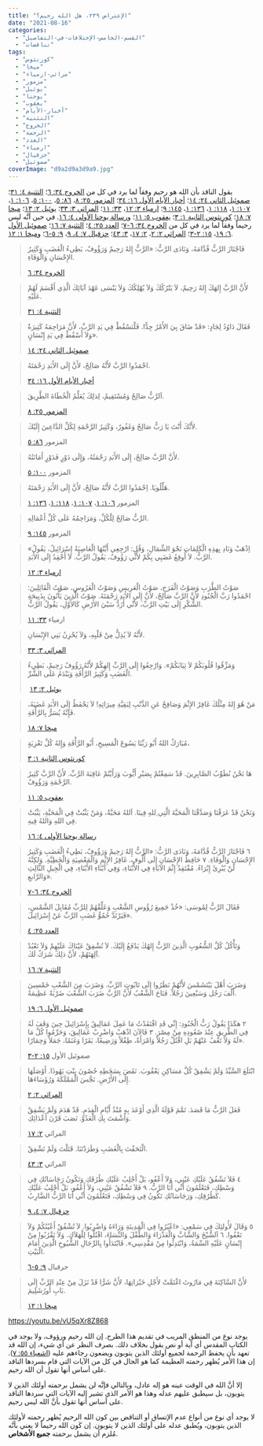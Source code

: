 ```yaml
---
title: "الإعتراض ٢٣٩، هل الله رحيم؟"
date: "2021-08-16"
categories: 
  - "القسم-الخامس-الإختلافات-في-التفاصيل"
  - "تناقضات"
tags: 
  - "كورنثوس"
  - "ميخا"
  - "مراثي-ارمياء"
  - "مزمور"
  - "يوئيل"
  - "يوحنا"
  - "يعقوب"
  - "أخبار-الأيام"
  - "التثنية"
  - "الخروج"
  - "الرحمة"
  - "العدد"
  - "ارمياء"
  - "حزقيال"
  - "صموئيل"
coverImage: "d9a2d9a3d9a9.jpg"
---
```


يقول الناقد بأن الله هو رحيم وفقاً لما يرد في كل من [الخروج ٣٤: ٦](https://my.bible.com/bible/101/EXO.34.6)؛ [التثنية ٤: ٣١](https://my.bible.com/bible/101/DEU.4.31)؛ [صموئيل الثاني ٢٤: ١٤](https://my.bible.com/bible/101/2SA.24.14)؛ [أخبار الأيام الأول ١٦: ٣٤](https://my.bible.com/bible/101/1CH.16.34)؛ [المزمور ٢٥: ٨](https://my.bible.com/bible/101/PSA.25.8)، [٨٦: ٥](https://my.bible.com/bible/101/PSA.86.5)، [١٠٠: ٥](https://my.bible.com/bible/101/PSA.100.5)، [١٠٦: ١](https://my.bible.com/bible/101/PSA.106.1)، [١٠٧: ١](https://my.bible.com/bible/101/PSA.107.1)، [١١٨: ١](https://my.bible.com/bible/101/PSA.118.1)، [١٣٦: ١](https://my.bible.com/bible/101/PSA.136.1)، [١٤٥: ٩](https://my.bible.com/bible/101/PSA.1459)؛ [ارمياء ٣: ١٢](https://my.bible.com/bible/101/PSA.3.12)، [٣٣: ١١](https://my.bible.com/bible/101/PSA.33.11)؛ [المراثي ٣: ٣٣](https://my.bible.com/bible/101/LAM.3.33)؛ [يوئيل ٢: ١٣](https://my.bible.com/bible/101/JOL.2.13)؛ [ميخا ٧: ١٨](https://my.bible.com/bible/101/MIC.7.18)؛ [كورنثوس الثانية ١: ٣](https://my.bible.com/bible/101/2CO.1.3)؛ [يعقوب ٥: ١١](https://my.bible.com/bible/101/JAS.5.11)؛ و[رسالة يوحنا الأولى ٤: ١٦](https://my.bible.com/bible/101/1JN.4.16). في حين أنَّه ليس رحيماً وفقاً لما يرد في كل من [الخروج ٣٤: ٦-٧](https://my.bible.com/bible/101/EXO.34.6-7)؛ [العدد ٢٥: ٤](https://my.bible.com/bible/101/NUM.25.4)؛ [التثنية ٧: ١٦](https://my.bible.com/bible/101/DEU.7.16)؛ [صموئيل الأول ٦: ١٩](https://my.bible.com/bible/101/1SA.6.19)، [١٥: ٢-٣](https://my.bible.com/bible/101/1SA.15.2-3)؛ [المراثي ٢: ٢](https://my.bible.com/bible/101/LAM.2.2)، [٢: ١٧](https://my.bible.com/bible/101/LAM.2.17)، [٣: ٤٣](https://my.bible.com/bible/101/LAM.3.43)؛ [حزقيال ٧: ٤، ٩](https://my.bible.com/bible/101/EZK.7.4,9)، [٩: ٥-٦](https://my.bible.com/bible/101/EZK.9.5-6)؛ و[ميخا ١: ١٢](https://my.bible.com/bible/101/MIC.1.12).

> فَاجْتَازَ الرَّبُّ قُدَّامَهُ، وَنَادَى الرَّبُّ: «الرَّبُّ إِلهٌ رَحِيمٌ وَرَؤُوفٌ، بَطِيءُ الْغَضَبِ وَكَثِيرُ الإِحْسَانِ وَالْوَفَاءِ.
> 
> [الخروج ٣٤: ٦](https://my.bible.com/bible/101/EXO.34.6)

> لأَنَّ الرَّبَّ إِلهَكَ إِلهٌ رَحِيمٌ، لاَ يَتْرُكُكَ وَلاَ يُهْلِكُكَ وَلاَ يَنْسَى عَهْدَ آبَائِكَ الَّذِي أَقْسَمَ لَهُمْ عَلَيْهِ.
> 
> [التثنية ٤: ٣١](https://my.bible.com/bible/101/DEU.4.31)

> فَقَالَ دَاوُدُ لِجَادٍ: «قَدْ ضَاقَ بِيَ الأَمْرُ جِدًّا. فَلْنَسْقُطْ فِي يَدِ الرَّبِّ، لأَنَّ مَرَاحِمَهُ كَثِيرَةٌ وَلاَ أَسْقُطْ فِي يَدِ إِنْسَانٍ».
> 
> [صموئيل الثاني ٢٤: ١٤](https://my.bible.com/bible/101/2SA.24.14)

> احْمَدُوا الرَّبَّ لأَنَّهُ صَالِحٌ، لأَنَّ إِلَى الأَبَدِ رَحْمَتَهُ.
> 
> [أخبار الأيام الأول ١٦: ٣٤](https://my.bible.com/bible/101/1CH.16.34)

> اَلرَّبُّ صَالِحٌ وَمُسْتَقِيمٌ، لِذلِكَ يُعَلِّمُ الْخُطَاةَ الطَّرِيقَ.
> 
> [المزمور ٢٥: ٨](https://my.bible.com/bible/101/PSA.25.8)

> لأَنَّكَ أَنْتَ يَا رَبُّ صَالِحٌ وَغَفُورٌ، وَكَثِيرُ الرَّحْمَةِ لِكُلِّ الدَّاعِينَ إِلَيْكَ.
> 
> المزمور [٨٦: ٥](https://my.bible.com/bible/101/PSA.86.5)

> لأَنَّ الرَّبَّ صَالِحٌ، إِلَى الأَبَدِ رَحْمَتُهُ، وَإِلَى دَوْرٍ فَدَوْرٍ أَمَانَتُهُ.
> 
> المزمور [١٠٠: ٥](https://my.bible.com/bible/101/PSA.100.5)

> هَلِّلُويَا. اِحْمَدُوا الرَّبَّ لأَنَّهُ صَالِحٌ، لأَنَّ إِلَى الأَبَدِ رَحْمَتَهُ.
> 
> المزمور [١٠٦: ١](https://my.bible.com/bible/101/PSA.106.1)، [١٠٧: ١](https://my.bible.com/bible/101/PSA.107.1)، [١١٨: ١](https://my.bible.com/bible/101/PSA.118.1)، [١٣٦: ١](https://my.bible.com/bible/101/PSA.136.1)

> الرَّبُّ صَالِحٌ لِلْكُلِّ، وَمَرَاحِمُهُ عَلَى كُلِّ أَعْمَالِهِ.
> 
> المزمور [١٤٥: ٩](https://my.bible.com/bible/101/PSA.1459)

> «اِذْهَبْ وَنَادِ بِهذِهِ الْكَلِمَاتِ نَحْوَ الشِّمَالِ، وَقُلِ: ارْجِعِي أَيَّتُهَا الْعَاصِيَةُ إِسْرَائِيلُ، يَقُولُ الرَّبُّ. لاَ أُوقِعُ غَضَبِي بِكُمْ لأَنِّي رَؤُوفٌ، يَقُولُ الرَّبُّ. لاَ أَحْقِدُ إِلَى الأَبَدِ.
> 
> [ارمياء ٣: ١٢](https://my.bible.com/bible/101/PSA.3.12)

> صَوْتُ الطَّرَبِ وَصَوْتُ الْفَرَحِ، صَوْتُ الْعَرِيسِ وَصَوْتُ الْعَرُوسِ، صَوْتُ الْقَائِلِينَ: احْمَدُوا رَبَّ الْجُنُودِ لأَنَّ الرَّبَّ صَالِحٌ، لأَنَّ إِلَى الأَبَدِ رَحْمَتَهُ. صَوْتُ الَّذِينَ يَأْتُونَ بِذَبِيحَةِ الشُّكْرِ إِلَى بَيْتِ الرَّبِّ، لأَنِّي أَرُدُّ سَبْيَ الأَرْضِ كَالأَوَّلِ، يَقُولُ الرَّبُّ.
> 
> ارمياء [٣٣: ١١](https://my.bible.com/bible/101/PSA.33.11)

> لأَنَّهُ لاَ يُذِلُّ مِنْ قَلْبِهِ، وَلاَ يُحْزِنُ بَنِي الإِنْسَانِ.
> 
> [المراثي ٣: ٣٣](https://my.bible.com/bible/101/LAM.3.33)

> وَمَزِّقُوا قُلُوبَكُمْ لاَ ثِيَابَكُمْ». وَارْجِعُوا إِلَى الرَّبِّ إِلهِكُمْ لأَنَّهُ رَؤُوفٌ رَحِيمٌ، بَطِيءُ الْغَضَبِ وَكَثِيرُ الرَّأْفَةِ وَيَنْدَمُ عَلَى الشَّرِّ.
> 
>  [يوئيل ٢: ١٣](https://my.bible.com/bible/101/JOL.2.13)

> مَنْ هُوَ إِلهٌ مِثْلُكَ غَافِرٌ الإِثْمَ وَصَافِحٌ عَنِ الذَّنْبِ لِبَقِيَّةِ مِيرَاثِهِ! لاَ يَحْفَظُ إِلَى الأَبَدِ غَضَبَهُ، فَإِنَّهُ يُسَرُّ بِالرَّأْفَةِ.
> 
> [ميخا ٧: ١٨](https://my.bible.com/bible/101/MIC.7.18)

> مُبَارَكٌ اللهُ أَبُو رَبِّنَا يَسُوعَ الْمَسِيحِ، أَبُو الرَّأْفَةِ وَإِلهُ كُلِّ تَعْزِيَةٍ،
> 
> [كورنثوس الثانية ١: ٣](https://my.bible.com/bible/101/2CO.1.3)

> هَا نَحْنُ نُطَوِّبُ الصَّابِرِينَ. قَدْ سَمِعْتُمْ بِصَبْرِ أَيُّوبَ وَرَأَيْتُمْ عَاقِبَةَ الرَّبِّ. لأَنَّ الرَّبَّ كَثِيرُ الرَّحْمَةِ وَرَؤُوفٌ.
> 
> [يعقوب ٥: ١١](https://my.bible.com/bible/101/JAS.5.11)

> وَنَحْنُ قَدْ عَرَفْنَا وَصَدَّقْنَا الْمَحَبَّةَ الَّتِي ِللهِ فِينَا. اَللهُ مَحَبَّةٌ، وَمَنْ يَثْبُتْ فِي الْمَحَبَّةِ، يَثْبُتْ فِي اللهِ وَاللهُ فِيهِ.
> 
> [رسالة يوحنا الأولى ٤: ١٦](https://my.bible.com/bible/101/1JN.4.16)

> ٦ فَاجْتَازَ الرَّبُّ قُدَّامَهُ، وَنَادَى الرَّبُّ: «الرَّبُّ إِلهٌ رَحِيمٌ وَرَؤُوفٌ، بَطِيءُ الْغَضَبِ وَكَثِيرُ الإِحْسَانِ وَالْوَفَاءِ. ٧ حَافِظُ الإِحْسَانِ إِلَى أُلُوفٍ. غَافِرُ الإِثْمِ وَالْمَعْصِيَةِ وَالْخَطِيَّةِ. وَلكِنَّهُ لَنْ يُبْرِئَ إِبْرَاءً. مُفْتَقِدٌ إِثْمَ الآبَاءِ فِي الأَبْنَاءِ، وَفِي أَبْنَاءِ الأَبْنَاءِ، فِي الْجِيلِ الثَّالِثِ وَالرَّابعِ».
> 
> [الخروج ٣٤: ٦-٧](https://my.bible.com/bible/101/EXO.34.6-7)

> فَقَالَ الرَّبُّ لِمُوسَى: «خُذْ جَمِيعَ رُؤُوسِ الشَّعْبِ وَعَلِّقْهُمْ لِلرَّبِّ مُقَابِلَ الشَّمْسِ، فَيَرْتَدَّ حُمُوُّ غَضَبِ الرَّبِّ عَنْ إِسْرَائِيلَ».
> 
> [العدد ٢٥: ٤](https://my.bible.com/bible/101/NUM.25.4)

> وَتَأْكُلُ كُلَّ الشُّعُوبِ الَّذِينَ الرَّبُّ إِلهُكَ يَدْفَعُ إِلَيْكَ. لاَ تُشْفِقْ عَيْنَاكَ عَلَيْهِمْ وَلاَ تَعْبُدْ آلِهَتَهُمْ، لأَنَّ ذلِكَ شَرَكٌ لَكَ.
> 
> [التثنية ٧: ١٦](https://my.bible.com/bible/101/DEU.7.16)

> وَضَرَبَ أَهْلَ بَيْتَشَمْسَ لأَنَّهُمْ نَظَرُوا إِلَى تَابُوتِ الرَّبِّ. وَضَرَبَ مِنَ الشَّعْبِ خَمْسِينَ أَلْفَ رَجُل وَسَبْعِينَ رَجُلاً. فَنَاحَ الشَّعْبُ لأَنَّ الرَّبَّ ضَرَبَ الشَّعْبَ ضَرْبَةً عَظِيمَةً.
> 
> [صموئيل الأول ٦: ١٩](https://my.bible.com/bible/101/1SA.6.19)

> ٢ هكَذَا يَقُولُ رَبُّ الْجُنُودِ: إِنِّي قَدِ افْتَقَدْتُ مَا عَمِلَ عَمَالِيقُ بِإِسْرَائِيلَ حِينَ وَقَفَ لَهُ فِي الطَّرِيقِ عِنْدَ صُعُودِهِ مِنْ مِصْرَ. ٣ فَالآنَ اذْهَبْ وَاضْرِبْ عَمَالِيقَ، وَحَرِّمُوا كُلَّ مَا لَهُ وَلاَ تَعْفُ عَنْهُمْ بَلِ اقْتُلْ رَجُلاً وَامْرَأَةً، طِفْلاً وَرَضِيعًا، بَقَرًا وَغَنَمًا، جَمَلاً وَحِمَارًا».
> 
> صموئيل الأول [١٥: ٢-٣](https://my.bible.com/bible/101/1SA.15.2-3)

> ابْتَلَعَ السَّيِّدُ وَلَمْ يَشْفِقْ كُلَّ مَسَاكِنِ يَعْقُوبَ. نَقَضَ بِسَخَطِهِ حُصُونَ بِنْتِ يَهُوذَا. أَوْصَلَهَا إِلَى الأَرْضِ. نَجَّسَ الْمَمْلَكَةَ وَرُؤَسَاءَهَا.
> 
> [المراثي ٢: ٢](https://my.bible.com/bible/101/LAM.2.2)

> فَعَلَ الرَّبُّ مَا قَصَدَ. تَمَّمَ قَوْلَهُ الَّذِي أَوْعَدَ بِهِ مُنْذُ أَيَّامِ الْقِدَمِ. قَدْ هَدَمَ وَلَمْ يَشْفِقْ وَأَشْمَتَ بِكِ الْعَدُوَّ. نَصَبَ قَرْنَ أَعْدَائِكِ.
> 
> المراثي [٢: ١٧](https://my.bible.com/bible/101/LAM.2.17)

> الْتَحَفْتَ بِالْغَضَبِ وَطَرَدْتَنَا. قَتَلْتَ وَلَمْ تَشْفِقْ.
> 
> المراثي [٣: ٤٣](https://my.bible.com/bible/101/LAM.3.43)

> ٤ فَلاَ تَشْفُقُ عَلَيْكِ عَيْنِي، وَلاَ أَعْفُو، بَلْ أَجْلِبُ عَلَيْكِ طُرُقَكِ وَتَكُونُ رَجَاسَاتُكِ فِي وَسْطِكِ، فَتَعْلَمُونَ أَنِّي أَنَا الرَّبُّ. ٩ فَلاَ تَشْفُقُ عَيْنِي، وَلاَ أَعْفُو، بَلْ أَجْلِبُ عَلَيْكِ كَطُرُقِكِ، وَرَجَاسَاتُكِ تَكُونُ فِي وَسْطِكِ، فَتَعْلَمُونَ أَنِّي أَنَا الرَّبُّ الضَّارِبُ.
> 
> [حزقيال ٧: ٤، ٩](https://my.bible.com/bible/101/EZK.7.4,9)

> ٥ وَقَالَ لأُولئِكَ فِي سَمْعِي: «اعْبُرُوا فِي الْمَدِينَةِ وَرَاءَهُ وَاضْرِبُوا. لاَ تُشْفُقْ أَعْيُنُكُمْ وَلاَ تَعْفُوا. ٦ اَلشَّيْخَ وَالشَّابَّ وَالْعَذْرَاءَ وَالطِّفْلَ وَالنِّسَاءَ، اقْتُلُوا لِلْهَلاَكِ. وَلاَ تَقْرُبُوا مِنْ إِنْسَانٍ عَلَيْهِ السِّمَةُ، وَابْتَدِئُوا مِنْ مَقْدِسِي». فَابْتَدَأُوا بِالرِّجَالِ الشُّيُوخِ الَّذِينَ أَمَامَ الْبَيْتِ.
> 
> حرقيال [٩: ٥-٦](https://my.bible.com/bible/101/EZK.9.5-6)

> لأَنَّ السَّاكِنَةَ فِي مَارُوثَ اغْتَمَّتْ لأَجْلِ خَيْرَاتِهَا، لأَنَّ شَرًّا قَدْ نَزَلَ مِنْ عِنْدِ الرَّبِّ إِلَى بَابِ أُورُشَلِيمَ.
> 
> [ميخا ١: ١٢](https://my.bible.com/bible/101/MIC.1.12)

https://youtu.be/vU5qXr8Z868

يوجد نوع من المنطق المريب في تقديم هذا الطرح. إن الله رحيم ورؤوف، ولا يوجد في الكتاب المقدس أي آية أو نص يقول بخلاف ذلك. بصرف النظر عن أي شيء، إن الله قد تعهد بأن يحفظ الرحمة لجميع أولئك الذين يتوبون ويضعون رجاءهم عليه ([اشعياء ٥٥: ٧](https://my.bible.com/bible/101/ISA.55.7)). إن هذا الأمر يُظهر رحمته العظيمة كما هو الحال في كل من الآيات التي قام بسردها الناقد على أساس أنها تقول أن الله رحيم.

إلا أنَّ الله في الوقت عينه هو إله عادل، وبالتالي فإنَّه لن يشمل برحمته أولئك الذين لا يتوبون، بل سيطبق عليهم عدله وهذا هو الأمر الذي تشير إليه الآيات التي سردها الناقد على أساس أنها تقول بأنَّ الله ليس رحيم. 

لا يوجد أي نوع من أنواع عدم الإتساق أو التناقض بين كون الله الرحيم يُظهر رحمته لأولئك الذين يتوبون، ويُطبق عدله على أولئك الذين لا يتوبون. إن كَون الله رحيماً لا يعني بأنَّه مُلزم أن يشمل برحمته **جميع الأشخاص**.
